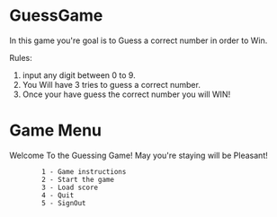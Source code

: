 # GuessGame

In this game you're goal is to Guess a correct number in order to Win.

Rules:
1. input any digit between 0 to 9.
2. You Will have 3 tries to guess a correct number.
3. Once your have guess the correct number you will WIN!


# Game Menu
Welcome To the Guessing Game!
        May you're staying will be Pleasant!
 
            1 - Game instructions
            2 - Start the game
            3 - Load score
            4 - Quit
            5 - SignOut
